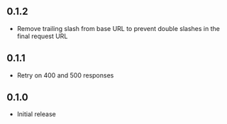 ## 0.1.2

- Remove trailing slash from base URL to prevent double slashes in the final request URL

## 0.1.1

- Retry on 400 and 500 responses

## 0.1.0

- Initial release
